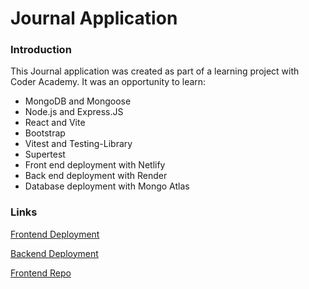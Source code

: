 # Journal Application 

### Introduction 
This Journal application was created as part of a learning project with Coder Academy. It was an opportunity to learn:
- MongoDB and Mongoose
- Node.js and Express.JS
- React and Vite 
- Bootstrap 
- Vitest and Testing-Library 
- Supertest 
- Front end deployment with Netlify 
- Back end deployment with Render
- Database deployment with Mongo Atlas 

### Links 
[Frontend Deployment](https://roaring-moonbeam-e9c4af.netlify.app/) 

[Backend Deployment](https://journal-api-production.onrender.com/)

[Frontend Repo](https://github.com/derdriu-mcateer/Journal_Application_fe)
